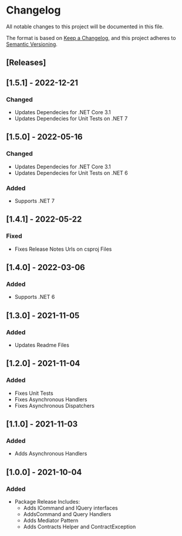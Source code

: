 ﻿# Changelog
All notable changes to this project will be documented in this file.

The format is based on [Keep a Changelog](https://keepachangelog.com/en/1.0.0/),
and this project adheres to [Semantic Versioning](https://semver.org/spec/v2.0.0.html).

## [Releases]

## [1.5.1] - 2022-12-21
### Changed
 - Updates Dependecies for .NET Core 3.1
 - Updates Dependecies for Unit Tests on .NET 7

## [1.5.0] - 2022-05-16
### Changed
 - Updates Dependecies for .NET Core 3.1
 - Updates Dependecies for Unit Tests on .NET 6

 ### Added
 - Supports .NET 7

## [1.4.1] - 2022-05-22
### Fixed
- Fixes Release Notes Urls on csproj Files


## [1.4.0] - 2022-03-06
### Added
- Supports .NET 6

## [1.3.0] - 2021-11-05
### Added
- Updates Readme Files

## [1.2.0] - 2021-11-04
### Added
- Fixes Unit Tests
- Fixes Asynchronous Handlers
- Fixes Asynchronous Dispatchers

## [1.1.0] - 2021-11-03
### Added
- Adds Asynchronous Handlers

## [1.0.0] - 2021-10-04
### Added
- Package Release Includes:
	- Adds ICommand and IQuery interfaces
	- AddsCommand and Query Handlers
	- Adds Mediator Pattern
	- Adds Contracts Helper and ContractException